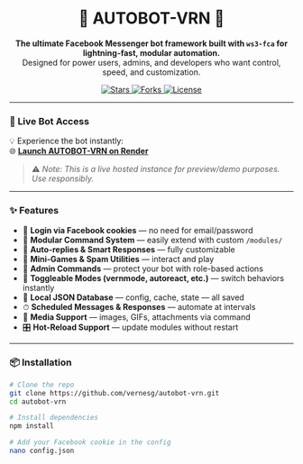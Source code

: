 <h1 align="center">🦅 AUTOBOT-VRN 🦅</h1>
<p align="center">
  <b>The ultimate Facebook Messenger bot framework built with <code>ws3-fca</code> for lightning-fast, modular automation.</b><br/>
  Designed for power users, admins, and developers who want control, speed, and customization.
</p>

<p align="center">
  <a href="https://github.com/vernesg/autobot-vrn/stargazers">
    <img src="https://img.shields.io/github/stars/vernesg/autobot-vrn?style=for-the-badge" alt="Stars">
  </a>
  <a href="https://github.com/vernesg/autobot-vrn/fork">
    <img src="https://img.shields.io/github/forks/vernesg/autobot-vrn?style=for-the-badge" alt="Forks">
  </a>
  <a href="https://github.com/vernesg/autobot-vrn/blob/main/LICENSE">
    <img src="https://img.shields.io/github/license/vernesg/autobot-vrn?style=for-the-badge" alt="License">
  </a>
</p>

---

### 🚀 Live Bot Access

💡 Experience the bot instantly:  
🌐 **[Launch AUTOBOT-VRN on Render](https://vernesg-auto-bot.onrender.com/)**

> ⚠️ *Note: This is a live hosted instance for preview/demo purposes. Use responsibly.*

---

### ✨ Features

- 🔐 **Login via Facebook cookies** — no need for email/password
- 🧩 **Modular Command System** — easily extend with custom `/modules/`
- 🧠 **Auto-replies & Smart Responses** — fully customizable
- 🎲 **Mini-Games & Spam Utilities** — interact and play
- 👑 **Admin Commands** — protect your bot with role-based actions
- 🧬 **Toggleable Modes (vernmode, autoreact, etc.)** — switch behaviors instantly
- 🧾 **Local JSON Database** — config, cache, state — all saved
- ⏱ **Scheduled Messages & Responses** — automate at intervals
- 📎 **Media Support** — images, GIFs, attachments via command
- 🎛 **Hot-Reload Support** — update modules without restart

---

### 📦 Installation

```bash
# Clone the repo
git clone https://github.com/vernesg/autobot-vrn.git
cd autobot-vrn

# Install dependencies
npm install

# Add your Facebook cookie in the config
nano config.json
